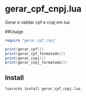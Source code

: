 # gerar_cpf_cnpj.lua
Gerar e validar cpf e cnpj em lua

##Usage
```lua
require "gerar_cpf_cnpj"

print(gerar_cpf())
print(gerar_cpf_formatado())
print(gerar_cnpj())
print(gerar_cnpj_formatado())
```

## Install
```bash
luarocks install gerar_cpf_cnpj.lua
```
